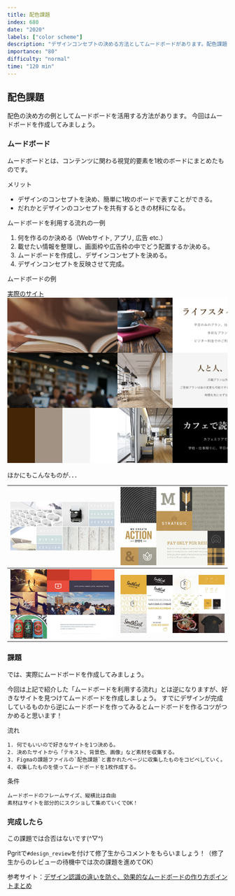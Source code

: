 ```yaml
---
title: 配色課題
index: 680
date: "2020"
labels: ["color scheme"]
description: "デザインコンセプトの決める方法としてムードボードがあります。配色課題では実際にムードボードを作成してみましょう。"
importance: "80"
difficulty: "normal"
time: "120 min"
---
```


## 配色課題

配色の決め方の例としてムードボードを活用する方法があります。
今回はムードボードを作成してみましょう。

### ムードボード

ムードボードとは、コンテンツに関わる視覚的要素を1枚のボードにまとめたものです。

メリット
- デザインのコンセプトを決め、簡単に1枚のボードで表すことができる。
- だれかとデザインのコンセプトを共有するときの材料になる。

ムードボードを利用する流れの一例
1. 何を作るのか決める（Webサイト, アプリ, 広告 etc.）
2. 載せたい情報を整理し、画面枠や広告枠の中でどう配置するか決める。
3. ムードボードを作成し、デザインコンセプトを決める。
4. デザインコンセプトを反映させて完成。

ムードボードの例

[実際のサイト](https://demo.tcd-theme.com/tcd063/)
![サイトのムードボード](./img/moodboard-demosite.png)

ほかにもこんなものが．．．

| ![mood-board-1](./img/mood-board-1.jpg) | ![mood-board-2](./img/mood-board-2.jpg) |
| --------------------------------------- | --------------------------------------- |
| ![mood-board-3](./img/mood-board-3.jpg) | ![mood-board-4](./img/mood-board-4.jpg) |


### 課題

では、実際にムードボードを作成してみましょう。

今回は上記で紹介した「ムードボードを利用する流れ」とは逆になりますが、好きなサイトを見つけてムードボードを作成しましょう。
すでにデザインが完成しているものから逆にムードボードを作ってみるとムードボードを作るコツがつかめると思います！

流れ
```
1. 何でもいいので好きなサイトを1つ決める。
2. 決めたサイトから「テキスト、背景色、画像」など素材を収集する。
3. Figmaの課題ファイルの`配色課題`と書かれたページに収集したものをコピペしていく。
4. 収集したものを使ってムードボードを1枚作成する。
```

条件
```
ムードボードのフレームサイズ、縦横比は自由
素材はサイトを部分的にスクショして集めていくでOK！
```

### 完成したら

この課題では合否はないです(^▽^)

Pgritで`#design_review`を付けて修了生からコメントをもらいましょう！（修了生からのレビューの待機中では次の課題を進めてOK）

 参考サイト：[デザイン認識の違いを防ぐ、効果的なムードボードの作り方ポイントまとめ](https://photoshopvip.net/87871)

